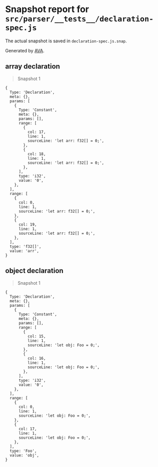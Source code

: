 # Snapshot report for `src/parser/__tests__/declaration-spec.js`

The actual snapshot is saved in `declaration-spec.js.snap`.

Generated by [AVA](https://ava.li).

## array declaration

> Snapshot 1

    {
      Type: 'Declaration',
      meta: {},
      params: [
        {
          Type: 'Constant',
          meta: {},
          params: [],
          range: [
            {
              col: 17,
              line: 1,
              sourceLine: 'let arr: f32[] = 0;',
            },
            {
              col: 18,
              line: 1,
              sourceLine: 'let arr: f32[] = 0;',
            },
          ],
          type: 'i32',
          value: '0',
        },
      ],
      range: [
        {
          col: 0,
          line: 1,
          sourceLine: 'let arr: f32[] = 0;',
        },
        {
          col: 19,
          line: 1,
          sourceLine: 'let arr: f32[] = 0;',
        },
      ],
      type: 'f32[]',
      value: 'arr',
    }

## object declaration

> Snapshot 1

    {
      Type: 'Declaration',
      meta: {},
      params: [
        {
          Type: 'Constant',
          meta: {},
          params: [],
          range: [
            {
              col: 15,
              line: 1,
              sourceLine: 'let obj: Foo = 0;',
            },
            {
              col: 16,
              line: 1,
              sourceLine: 'let obj: Foo = 0;',
            },
          ],
          type: 'i32',
          value: '0',
        },
      ],
      range: [
        {
          col: 0,
          line: 1,
          sourceLine: 'let obj: Foo = 0;',
        },
        {
          col: 17,
          line: 1,
          sourceLine: 'let obj: Foo = 0;',
        },
      ],
      type: 'Foo',
      value: 'obj',
    }
